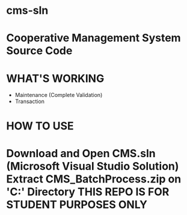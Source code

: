 cms-sln
============================================================
Cooperative Management System Source Code
============================================================
WHAT'S WORKING
============================================================
- Maintenance (Complete Validation)
- Transaction

HOW TO USE
============================================================
Download and Open CMS.sln (Microsoft Visual Studio Solution)
Extract CMS_BatchProcess.zip on 'C:\' Directory
THIS REPO IS FOR STUDENT PURPOSES ONLY
============================================================

